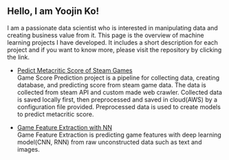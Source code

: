 ## Hello, I am Yoojin Ko!
I am a passionate data scientist who is interested in manipulating data and creating business value from it. This page is the overview of machine learning projects I have developed. It includes a short description for each project and if you want to know more, please visit the repository by clicking the link.

- [Pedict Metacritic Score of Steam Games](https://github.com/thisisyoojin/Game-Score-Prediction)</br>
Game Score Prediction project is a pipeline for collecting data, creating database, and predicting score from steam game data. The data is collected from steam API and custom made web crawler. Collected data is saved locally first, then preprocessed and saved in cloud(AWS) by a configuration file provided. Preprocessed data is used to create models to predict metacritic score.

- [Game Feature Extraction with NN](https://github.com/thisisyoojin/Game-Feature-Extraction-with-NN)</br>
Game Feature Extraction is predicting game features with deep learning model(CNN, RNN) from raw unconstructed data such as text and images.

